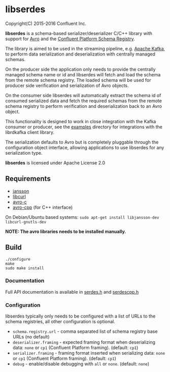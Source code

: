 # libserdes

Copyright(C) 2015-2016 Confluent Inc.

**libserdes** is a schema-based serializer/deserializer C/C++ library with
support for [Avro](http://avro.apache.org) and the
[Confluent Platform Schema Registry](https://github.com/confluentinc/schema-registry).

The library is aimed to be used in the streaming pipeline,
e.g. [Apache Kafka](http://kafka.apache.org), to perform data serialization
and deserialization with centrally managed schemas.

On the producer side the application only needs to provide the centrally
managed schema name or id and libserdes will fetch and load the schema from
the remote schema registry. The loaded schema will be used for producer side
verification and serialization of Avro objects.

On the consumer side libserdes will automatically extract the schema id
of consumed serialized data and fetch the required schemas from the
remote schema registry to perform verification and deserialization back
to an Avro object.

This functionality is designed to work in close integration with the
Kafka consumer or producer, see the [examples](examples) directory for
integrations with the librdkafka client library.

The serialization defaults to Avro but is completely pluggable through the
configuration object interface, allowing applications to use libserdes for any
serialization type.


**libserdes** is licensed under Apache License 2.0


## Requirements

 * [jansson](http://www.digip.org/jansson/)
 * [libcurl](http://curl.haxx.se/)
 * [avro-c](http://avro.apache.org/docs/current/api/c/index.html)
 * [avro-cpp](http://avro.apache.org/docs/current/api/cpp/html/index.html) (for C++ interface)


On Debian/Ubuntu based systems:
`sudo apt-get install libjansson-dev libcurl-gnutls-dev`

 **NOTE: The avro libraries needs to be installed manually.**

## Build

    ./configure
    make
    sudo make install


### Documentation

Full API documentation is available in [serdes.h](src/serdes.h) and [serdescpp.h](src-cpp/serdescpp.h)

### Configuration

libserdes typically only needs to be configured with a list of URLs
to the schema registries, all other configuration is optional.

 * `schema.registry.url` - comma separated list of schema registry base URLs (no default)
 * `deserializer.framing` - expected framing format when deserializing data: `none` or `cp1` (Confluent Platform framing). (default: `cp1`)
 * `serializer.framing` - framing format inserted when serializing data: `none` or `cp1` (Confluent Platform framing). (default: `cp1`)
 * `debug` - enable/disable debugging with `all` or `none`. (default: `none`)
